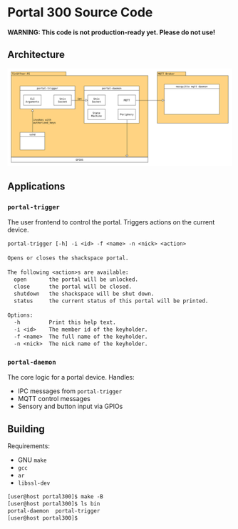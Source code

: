 # Portal 300 Source Code

**WARNING: This code is not production-ready yet. Please do not use!**

## Architecture

![architectural diagram](docs/architecture.svg)

## Applications

### `portal-trigger`

The user frontend to control the portal. Triggers actions on the current device.

```
portal-trigger [-h] -i <id> -f <name> -n <nick> <action>

Opens or closes the shackspace portal.

The following <action>s are available:
  open       the portal will be unlocked.
  close      the portal will be closed.
  shutdown   the shackspace will be shut down.
  status     the current status of this portal will be printed.

Options:
  -h         Print this help text.
  -i <id>    The member id of the keyholder.
  -f <name>  The full name of the keyholder.
  -n <nick>  The nick name of the keyholder.
```

### `portal-daemon`

The core logic for a portal device. Handles:

- IPC messages from `portal-trigger`
- MQTT control messages
- Sensory and button input via GPIOs

## Building

Requirements:

- GNU `make`
- `gcc`
- `ar`
- `libssl-dev`

```sh-session
[user@host portal300]$ make -B
[user@host portal300]$ ls bin
portal-daemon  portal-trigger
[user@host portal300]$
```
